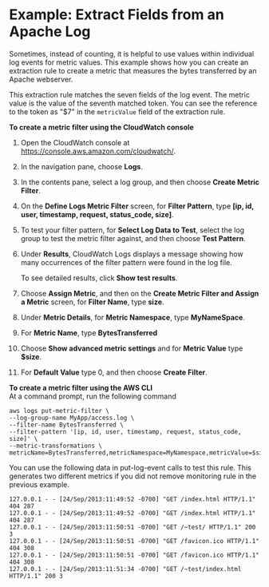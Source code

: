# Example: Extract Fields from an Apache Log<a name="ExtractBytesExample"></a>

Sometimes, instead of counting, it is helpful to use values within individual log events for metric values\. This example shows how you can create an extraction rule to create a metric that measures the bytes transferred by an Apache webserver\.

This extraction rule matches the seven fields of the log event\. The metric value is the value of the seventh matched token\. You can see the reference to the token as "$7" in the `metricValue` field of the extraction rule\.

**To create a metric filter using the CloudWatch console**

1. Open the CloudWatch console at [https://console\.aws\.amazon\.com/cloudwatch/](https://console.aws.amazon.com/cloudwatch/)\.

1. In the navigation pane, choose **Logs**\.

1. In the contents pane, select a log group, and then choose **Create Metric Filter**\.

1. On the **Define Logs Metric Filter** screen, for **Filter Pattern**, type **\[ip, id, user, timestamp, request, status\_code, size\]**\.

1. To test your filter pattern, for **Select Log Data to Test**, select the log group to test the metric filter against, and then choose **Test Pattern**\.

1. Under **Results**, CloudWatch Logs displays a message showing how many occurrences of the filter pattern were found in the log file\.

   To see detailed results, click **Show test results**\.

1. Choose **Assign Metric**, and then on the **Create Metric Filter and Assign a Metric** screen, for **Filter Name**, type **size**\.

1. Under **Metric Details**, for **Metric Namespace**, type **MyNameSpace**\.

1. For **Metric Name**, type **BytesTransferred**

1. Choose **Show advanced metric settings** and for **Metric Value** type **$size**\.

1. For **Default Value** type 0, and then choose **Create Filter**\. 

**To create a metric filter using the AWS CLI**  
At a command prompt, run the following command

```
aws logs put-metric-filter \
--log-group-name MyApp/access.log \
--filter-name BytesTransferred \
--filter-pattern '[ip, id, user, timestamp, request, status_code, size]' \
--metric-transformations \
metricName=BytesTransferred,metricNamespace=MyNamespace,metricValue=$size,defaultValue=0
```

You can use the following data in put\-log\-event calls to test this rule\. This generates two different metrics if you did not remove monitoring rule in the previous example\.

```
127.0.0.1 - - [24/Sep/2013:11:49:52 -0700] "GET /index.html HTTP/1.1" 404 287
127.0.0.1 - - [24/Sep/2013:11:49:52 -0700] "GET /index.html HTTP/1.1" 404 287
127.0.0.1 - - [24/Sep/2013:11:50:51 -0700] "GET /~test/ HTTP/1.1" 200 3
127.0.0.1 - - [24/Sep/2013:11:50:51 -0700] "GET /favicon.ico HTTP/1.1" 404 308
127.0.0.1 - - [24/Sep/2013:11:50:51 -0700] "GET /favicon.ico HTTP/1.1" 404 308
127.0.0.1 - - [24/Sep/2013:11:51:34 -0700] "GET /~test/index.html HTTP/1.1" 200 3
```
